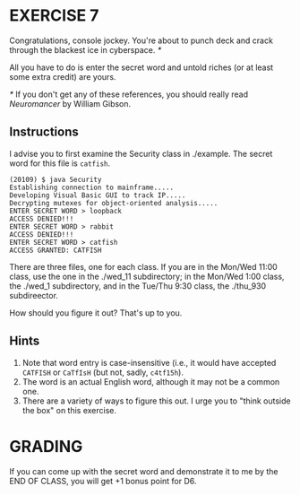 # EXERCISE 7

Congratulations, console jockey.  You're about to punch deck and crack through the blackest ice in cyberspace. _*_

All you have to do is enter the secret word and untold riches (or at least some extra credit) are yours.

_*_ If you don't get any of these references, you should really read _Neuromancer_ by William Gibson.

## Instructions

I advise you to first examine the Security class in ./example.  The secret word for this file is `catfish`.  

```
(20109) $ java Security
Establishing connection to mainframe.....
Developing Visual Basic GUI to track IP.....
Decrypting mutexes for object-oriented analysis.....
ENTER SECRET WORD > loopback
ACCESS DENIED!!!
ENTER SECRET WORD > rabbit
ACCESS DENIED!!!
ENTER SECRET WORD > catfish
ACCESS GRANTED: CATFISH
```

There are three files, one for each class.  If you are in the Mon/Wed 11:00 class, use the one in the ./wed_11 subdirectory; in the Mon/Wed 1:00 class, the ./wed_1 subdirectory, and in the Tue/Thu 9:30 class, the ./thu_930 subdireector.

How should you figure it out?  That's up to you.

## Hints

1. Note that word entry is case-insensitive (i.e., it would have accepted `CATFISH` or `CaTfIsH` (but not, sadly, `c4tf15h`).
2. The word is an actual English word, although it may not be a common one.
3. There are a variety of ways to figure this out.  I urge you to "think outside the box" on this exercise.

# GRADING

If you can come up with the secret word and demonstrate it to me by the END OF CLASS, you will get +1 bonus point for D6.


